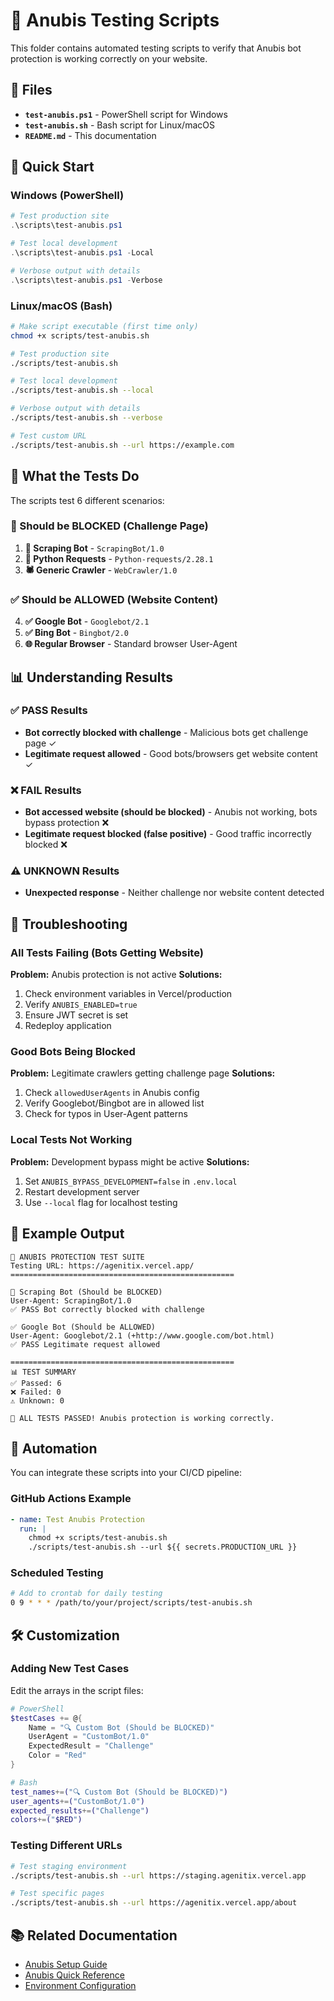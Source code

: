 # 🐺 Anubis Testing Scripts

This folder contains automated testing scripts to verify that Anubis bot protection is working correctly on your website.

## 📁 Files

- **`test-anubis.ps1`** - PowerShell script for Windows
- **`test-anubis.sh`** - Bash script for Linux/macOS  
- **`README.md`** - This documentation

## 🚀 Quick Start

### Windows (PowerShell)
```powershell
# Test production site
.\scripts\test-anubis.ps1

# Test local development
.\scripts\test-anubis.ps1 -Local

# Verbose output with details
.\scripts\test-anubis.ps1 -Verbose
```

### Linux/macOS (Bash)
```bash
# Make script executable (first time only)
chmod +x scripts/test-anubis.sh

# Test production site
./scripts/test-anubis.sh

# Test local development
./scripts/test-anubis.sh --local

# Verbose output with details
./scripts/test-anubis.sh --verbose

# Test custom URL
./scripts/test-anubis.sh --url https://example.com
```

## 🧪 What the Tests Do

The scripts test 6 different scenarios:

### 🚫 Should be BLOCKED (Challenge Page)
1. **🤖 Scraping Bot** - `ScrapingBot/1.0`
2. **🐍 Python Requests** - `Python-requests/2.28.1`  
3. **🕷️ Generic Crawler** - `WebCrawler/1.0`

### ✅ Should be ALLOWED (Website Content)
4. **✅ Google Bot** - `Googlebot/2.1`
5. **✅ Bing Bot** - `Bingbot/2.0`
6. **🌐 Regular Browser** - Standard browser User-Agent

## 📊 Understanding Results

### ✅ PASS Results
- **Bot correctly blocked with challenge** - Malicious bots get challenge page ✓
- **Legitimate request allowed** - Good bots/browsers get website content ✓

### ❌ FAIL Results  
- **Bot accessed website (should be blocked)** - Anubis not working, bots bypass protection ❌
- **Legitimate request blocked (false positive)** - Good traffic incorrectly blocked ❌

### ⚠️ UNKNOWN Results
- **Unexpected response** - Neither challenge nor website content detected

## 🔧 Troubleshooting

### All Tests Failing (Bots Getting Website)
**Problem:** Anubis protection is not active
**Solutions:**
1. Check environment variables in Vercel/production
2. Verify `ANUBIS_ENABLED=true`
3. Ensure JWT secret is set
4. Redeploy application

### Good Bots Being Blocked
**Problem:** Legitimate crawlers getting challenge page
**Solutions:**
1. Check `allowedUserAgents` in Anubis config
2. Verify Googlebot/Bingbot are in allowed list
3. Check for typos in User-Agent patterns

### Local Tests Not Working
**Problem:** Development bypass might be active
**Solutions:**
1. Set `ANUBIS_BYPASS_DEVELOPMENT=false` in `.env.local`
2. Restart development server
3. Use `--local` flag for localhost testing

## 📝 Example Output

```
🐺 ANUBIS PROTECTION TEST SUITE
Testing URL: https://agenitix.vercel.app/
==================================================

🤖 Scraping Bot (Should be BLOCKED)
User-Agent: ScrapingBot/1.0
✅ PASS Bot correctly blocked with challenge

✅ Google Bot (Should be ALLOWED)  
User-Agent: Googlebot/2.1 (+http://www.google.com/bot.html)
✅ PASS Legitimate request allowed

==================================================
📊 TEST SUMMARY
✅ Passed: 6
❌ Failed: 0
⚠️ Unknown: 0

🎉 ALL TESTS PASSED! Anubis protection is working correctly.
```

## 🔄 Automation

You can integrate these scripts into your CI/CD pipeline:

### GitHub Actions Example
```yaml
- name: Test Anubis Protection
  run: |
    chmod +x scripts/test-anubis.sh
    ./scripts/test-anubis.sh --url ${{ secrets.PRODUCTION_URL }}
```

### Scheduled Testing
```bash
# Add to crontab for daily testing
0 9 * * * /path/to/your/project/scripts/test-anubis.sh
```

## 🛠️ Customization

### Adding New Test Cases
Edit the arrays in the script files:

```powershell
# PowerShell
$testCases += @{
    Name = "🔍 Custom Bot (Should be BLOCKED)"
    UserAgent = "CustomBot/1.0"
    ExpectedResult = "Challenge"
    Color = "Red"
}
```

```bash
# Bash
test_names+=("🔍 Custom Bot (Should be BLOCKED)")
user_agents+=("CustomBot/1.0")
expected_results+=("Challenge")
colors+=("$RED")
```

### Testing Different URLs
```bash
# Test staging environment
./scripts/test-anubis.sh --url https://staging.agenitix.vercel.app

# Test specific pages
./scripts/test-anubis.sh --url https://agenitix.vercel.app/about
```

## 📚 Related Documentation

- [Anubis Setup Guide](../docs/ANUBIS_SETUP.md)
- [Anubis Quick Reference](../docs/ANUBIS.md)
- [Environment Configuration](../.env.example) 